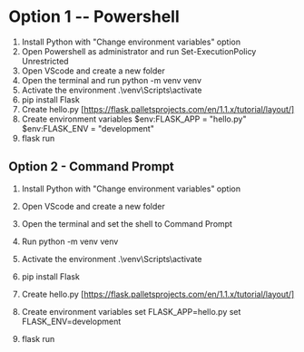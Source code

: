 # Option 1 -- Powershell 

1. Install Python with "Change environment variables" option
2. Open Powershell as administrator and run
Set-ExecutionPolicy Unrestricted
3. Open VScode and create a new folder
4. Open the terminal and run
python -m venv venv
5. Activate the environment
.\venv\Scripts\activate
6. pip install Flask
7. Create hello.py [https://flask.palletsprojects.com/en/1.1.x/tutorial/layout/]
8. Create environment variables
$env:FLASK_APP = "hello.py"
$env:FLASK_ENV = "development"
6. flask run

## Option 2 - Command Prompt

1. Install Python with "Change environment variables" option

3. Open VScode and create a new folder
4. Open the terminal and set the shell to Command Prompt
5. Run 
python -m venv venv
6. Activate the environment
.\venv\Scripts\activate
7. pip install Flask
8. Create hello.py [https://flask.palletsprojects.com/en/1.1.x/tutorial/layout/]
9. Create environment variables
set FLASK_APP=hello.py
set FLASK_ENV=development
10. flask run
